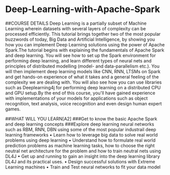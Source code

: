 # Deep-Learning-with-Apache-Spark

##COURSE DETAILS
 Deep Learning is a partially subset of Machine Learning wherein datasets with several layers of complexity can be processed efficiently. This tutorial brings together two of the most popular buzzwords of today, Big Data and Artificial Intelligence, by showing you how you can implement Deep Learning solutions using the power of Apache Spark.The tutorial begins with explaining the fundamentals of Apache Spark and deep learning. You will see how to set up the Spark environment for performing deep learning, and learn different types of neural nets and principles of distributed modelling (model- and data-parallelism etc.). You will then implement deep learning models like CNN, RNN, LTSMs on Spark and get hands-on experience of what it takes and a general feeling of the complexity we are dealing with. You will also see how you can use libraries such as Deeplearning4j for performing deep learning on a distributed CPU and GPU setup.By the end of this course, you'll have gained experience with implementations of your models for applications such as object recognition, text analysis, voice recognition and even design human expert games.

##WHAT WILL YOU LEARN[A2] 
###Get to know the basic Apache Spark and deep learning concepts 
###Explore deep learning neural networks such as RBM, RNN, DBN using some of the most popular industrail  deep learning frameworks
•	Learn how to leverage big data to solve real world problems using deep learning
•	Understand how to formulate real world prediction problems as machine learning tasks, how to choose the right neutral net architecture for the problem and how to train neutral nets using DL4J
•	Get up and running to gain an insight into the deep learning library DL4J and its practical uses.
•	Design successful solutions with Extreme Learning machines
•	Train and Test neural networks to fit your data model

